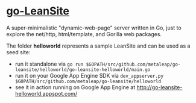 [go-LeanSite](http://godoc.org/github.com/metaleap/go-leansite)
===========

A super-minimalistic "dynamic-web-page" server written in Go, just to explore the net/http, html/template, and Gorilla web packages.

The folder **helloworld** represents a sample LeanSite and can be used as a seed site:

- run it standalone via `go run $GOPATH/src/github.com/metaleap/go-leansite/helloworld/go-leansite-helloworld/main.go`
- run it on your Google App Engine SDK via `dev_appserver.py $GOPATH/src/github.com/metaleap/go-leansite/helloworld`
- see it in action running on Google App Engine at http://go-leansite-helloworld.appspot.com/
